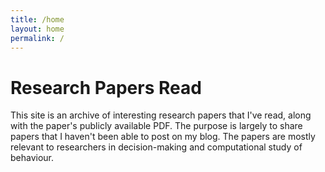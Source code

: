 ```yaml
---
title: /home
layout: home
permalink: /
---
```


# Research Papers Read

This site is an archive of interesting research papers that I've read, along with the paper's publicly available PDF. The purpose is largely to share papers that I haven't been able to post on my blog. The papers are mostly relevant to researchers in decision-making and computational study of behaviour.
